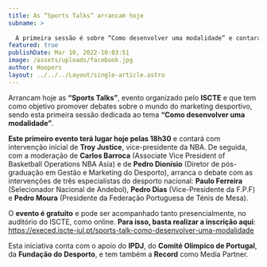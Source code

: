 ```yaml
---
title: As “Sports Talks” arrancam hoje
subname: >
  
  A primeira sessão é sobre “Como desenvolver uma modalidade” e contará com vice-presidente da NBA
featured: true
publishDate: Mar 10, 2022-10:03:51
image: /assets/uploads/facebook.jpg
author: Hoopers
layout: ../../../Layout/single-article.astro
---
```

Arrancam hoje as **“Sports Talks”**, evento organizado pelo **ISCTE** e que tem como objetivo promover debates sobre o mundo do marketing desportivo, sendo esta primeira sessão dedicada ao tema **“Como desenvolver uma modalidade”**.



**Este primeiro evento terá lugar hoje pelas 18h30** e contará com intervenção inicial de **Troy Justice**, vice-presidente da NBA. De seguida, com a moderação de **Carlos Barroca** (Associate Vice President of Basketball Operations NBA Asia) e de **Pedro Dionísio** (Diretor de pós-graduação em Gestão e Marketing do Desporto), arranca o debate com as intervenções de três especialistas do desporto nacional: **Paulo Ferreira** (Selecionador Nacional de Andebol), **Pedro Dias** (Vice-Presidente da F.P.F) e **Pedro Moura** (Presidente da Federação Portuguesa de Ténis de Mesa).



O **evento é gratuito** e pode ser acompanhado tanto presencialmente, no auditório do ISCTE, como online. **Para isso, basta realizar a inscrição aqui**: <https://execed.iscte-iul.pt/sports-talk-como-desenvolver-uma-modalidade>



Esta iniciativa conta com o apoio do **IPDJ**, do **Comité Olímpico de Portugal**, da **Fundação do Desporto**, e tem também a **Record** como Media Partner.